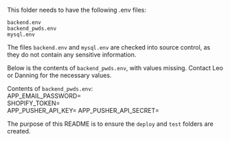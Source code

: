 This folder needs to have the following .env files:  
  
`backend.env`  
`backend_pwds.env`  
`mysql.env`  

The files `backend.env` and `mysql.env` are checked into source control, as they do not contain any sensitive information.  


Below is the contents of `backend_pwds.env`, with values missing. Contact Leo or Danning for the necessary values.  
  
Contents of `backend_pwds.env`:    
APP_EMAIL_PASSWORD=  
SHOPIFY_TOKEN=  
APP_PUSHER_API_KEY=
APP_PUSHER_API_SECRET=

The purpose of this README is to ensure the `deploy` and `test` folders are created.  
